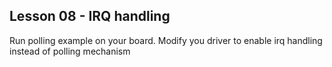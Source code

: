 ## Lesson 08 - IRQ handling

Run polling example on your board.
Modify you driver to enable irq handling instead of polling mechanism

